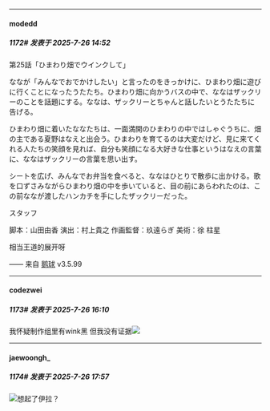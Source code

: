 ﻿
*****

####  modedd  
##### 1172#       发表于 2025-7-26 14:52

第25話「ひまわり畑でウインクして」

ななが「みんなでおでかけしたい」と言ったのをきっかけに、ひまわり畑に遊びに行くことになったうたたち。ひまわり畑に向かうバスの中で、ななはザックリーのことを話題にする。ななは、ザックリーとちゃんと話したいとうたたちに告げる。

ひまわり畑に着いたななたちは、一面満開のひまわりの中ではしゃぐうちに、畑の主である夏野はなえと出会う。ひまわりを育てるのは大変だけど、見に来てくれる人たちの笑顔を見れば、自分も笑顔になる大好きな仕事というはなえの言葉に、ななはザックリーの言葉を思い出す。

シートを広げ、みんなでお弁当を食べると、ななはひとりで散歩に出かける。歌を口ずさみながらひまわり畑の中を歩いていると、目の前にあらわれたのは、この前ななが渡したハンカチを手にしたザックリーだった。

スタッフ

脚本：山田由香
演出：村上貴之
作画監督：玖遠らぎ
美術：徐 柱星

相当王道的展开呀

—— 来自 [鹅球](https://www.pgyer.com/GcUxKd4w) v3.5.99


*****

####  codezwei  
##### 1173#       发表于 2025-7-26 16:10

我怀疑制作组里有wink黑 但我没有证据<img src="https://static.stage1st.com/image/smiley/face2017/125.png" referrerpolicy="no-referrer">


*****

####  jaewoongh_  
##### 1174#       发表于 2025-7-26 17:57

<img src="https://static.stage1st.com/image/smiley/carton2017/019.png" referrerpolicy="no-referrer">想起了伊拉？

